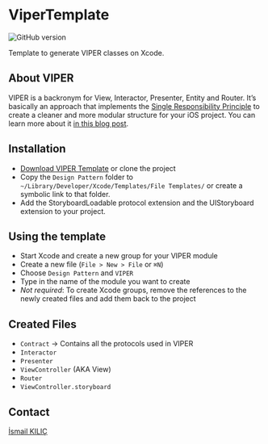 # ViperTemplate
![GitHub version](https://badge.fury.io/gh/natangr%2Fvipertemplate.svg)

Template to generate VIPER classes on Xcode.

## About VIPER
VIPER is a backronym for View, Interactor, Presenter, Entity and Router. It’s basically an approach that implements the [Single Responsibility Principle](https://en.wikipedia.org/wiki/Single_responsibility_principle) to create a cleaner and more modular structure for your iOS project. You can learn more about it
[in this blog post](https://www.ckl.io/blog/ios-project-architecture-using-viper/).

## Installation
- [Download VIPER Template](https://github.com/ismailkilic/ViperTemplate/archive/master.zip) or clone the project
- Copy the `Design Pattern` folder to `~/Library/Developer/Xcode/Templates/File Templates/` or create a symbolic link to that folder.
- Add the StoryboardLoadable protocol extension and the UIStoryboard extension to your project.

## Using the template
- Start Xcode and create a new group for your VIPER module
- Create a new file (`File > New > File` or `⌘N`)
- Choose `Design Pattern` and `VIPER`
- Type in the name of the module you want to create
- *Not required*: To create Xcode groups, remove the references to the newly created files and add them back to the project

## Created Files
- `Contract` -> Contains all the protocols used in VIPER
- `Interactor`
- `Presenter`
- `ViewController` (AKA View)
- `Router`
- `ViewController.storyboard` 


## Contact
[İsmail KILIÇ](https://github.com/ismailkilic)
